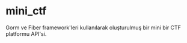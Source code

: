# mini_ctf
Gorm ve Fiber framework'leri kullanılarak oluşturulmuş bir mini bir CTF platformu API'si.
